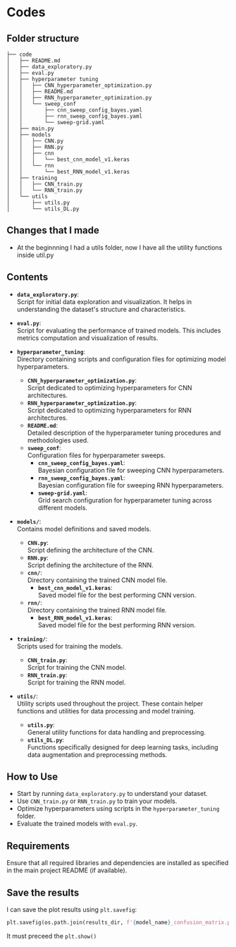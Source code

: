 # Codes
## Folder structure
```
├── code
│   ├── README.md
│   ├── data_exploratory.py
│   ├── eval.py
│   ├── hyperparameter tuning
│   │   ├── CNN_hyperparameter_optimization.py
│   │   ├── README.md
│   │   ├── RNN_hyperparameter_optimization.py
│   │   └── sweep_conf
│   │       ├── cnn_sweep_config_bayes.yaml
│   │       ├── rnn_sweep_config_bayes.yaml
│   │       └── sweep-grid.yaml
│   ├── main.py
│   ├── models
│   │   ├── CNN.py
│   │   ├── RNN.py
│   │   ├── cnn
│   │   │   └── best_cnn_model_v1.keras
│   │   └── rnn
│   │       └── best_RNN_model_v1.keras
│   ├── training
│   │   ├── CNN_train.py
│   │   └── RNN_train.py
│   └── utils
│       ├── utils.py
│       └── utils_DL.py
```

## Changes that I made
- At the beginnning I had a utils folder, now I have all the utility functions inside util.py

## Contents

- **`data_exploratory.py`**:  
  Script for initial data exploration and visualization. It helps in understanding the dataset's structure and characteristics.

- **`eval.py`**:  
  Script for evaluating the performance of trained models. This includes metrics computation and visualization of results.

- **`hyperparameter_tuning`**:  
  Directory containing scripts and configuration files for optimizing model hyperparameters.
  - **`CNN_hyperparameter_optimization.py`**:  
    Script dedicated to optimizing hyperparameters for CNN architectures.
  - **`RNN_hyperparameter_optimization.py`**:  
    Script dedicated to optimizing hyperparameters for RNN architectures.
  - **`README.md`**:  
    Detailed description of the hyperparameter tuning procedures and methodologies used.
  - **`sweep_conf`**:  
    Configuration files for hyperparameter sweeps.
    - **`cnn_sweep_config_bayes.yaml`**:  
      Bayesian configuration file for sweeping CNN hyperparameters.
    - **`rnn_sweep_config_bayes.yaml`**:  
      Bayesian configuration file for sweeping RNN hyperparameters.
    - **`sweep-grid.yaml`**:  
      Grid search configuration for hyperparameter tuning across different models.

- **`models/`**:  
  Contains model definitions and saved models.
  - **`CNN.py`**:  
    Script defining the architecture of the CNN.
  - **`RNN.py`**:  
    Script defining the architecture of the RNN.
  - **`cnn/`**:  
    Directory containing the trained CNN model file.
    - **`best_cnn_model_v1.keras`**:  
      Saved model file for the best performing CNN version.
  - **`rnn/`**:  
    Directory containing the trained RNN model file.
    - **`best_RNN_model_v1.keras`**:  
      Saved model file for the best performing RNN version.

- **`training/`**:  
  Scripts used for training the models.
  - **`CNN_train.py`**:  
    Script for training the CNN model.
  - **`RNN_train.py`**:  
    Script for training the RNN model.

- **`utils/`**:  
  Utility scripts used throughout the project. These contain helper functions and utilities for data processing and model training.
  - **`utils.py`**:  
    General utility functions for data handling and preprocessing.
  - **`utils_DL.py`**:  
    Functions specifically designed for deep learning tasks, including data augmentation and preprocessing methods.

## How to Use

- Start by running `data_exploratory.py` to understand your dataset.
- Use `CNN_train.py` or `RNN_train.py` to train your models.
- Optimize hyperparameters using scripts in the `hyperparameter_tuning` folder.
- Evaluate the trained models with `eval.py`.

## Requirements

Ensure that all required libraries and dependencies are installed as specified in the main project README (if available).


## Save the results
I can save the plot results using `plt.savefig`:
```python
plt.savefig(os.path.join(results_dir, f'{model_name}_confusion_matrix.png'))
```
It must preceed the `plt.show()`